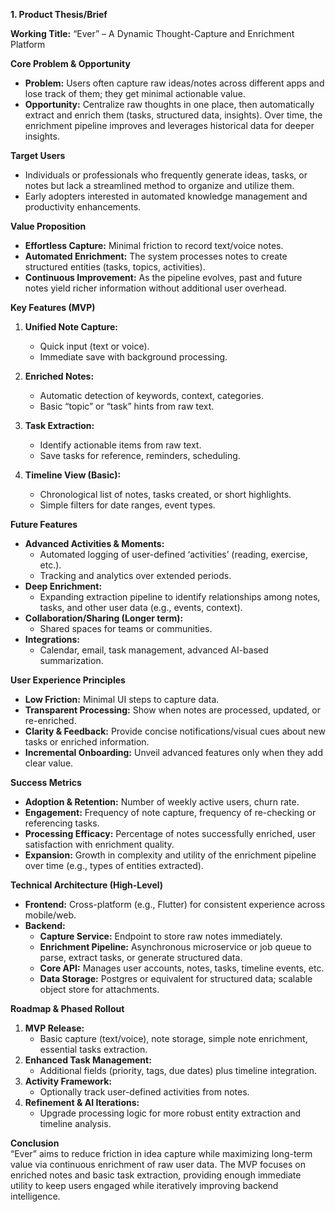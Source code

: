 **1. Product Thesis/Brief**

**Working Title:** “Ever” – A Dynamic Thought-Capture and Enrichment Platform

**Core Problem & Opportunity**  
- **Problem:** Users often capture raw ideas/notes across different apps and lose track of them; they get minimal actionable value.  
- **Opportunity:** Centralize raw thoughts in one place, then automatically extract and enrich them (tasks, structured data, insights). Over time, the enrichment pipeline improves and leverages historical data for deeper insights.

**Target Users**  
- Individuals or professionals who frequently generate ideas, tasks, or notes but lack a streamlined method to organize and utilize them.  
- Early adopters interested in automated knowledge management and productivity enhancements.

**Value Proposition**  
- **Effortless Capture:** Minimal friction to record text/voice notes.  
- **Automated Enrichment:** The system processes notes to create structured entities (tasks, topics, activities).  
- **Continuous Improvement:** As the pipeline evolves, past and future notes yield richer information without additional user overhead.

**Key Features (MVP)**  
1. **Unified Note Capture:**  
   - Quick input (text or voice).  
   - Immediate save with background processing.  

2. **Enriched Notes:**  
   - Automatic detection of keywords, context, categories.  
   - Basic “topic” or “task” hints from raw text.  

3. **Task Extraction:**  
   - Identify actionable items from raw text.  
   - Save tasks for reference, reminders, scheduling.  

4. **Timeline View (Basic):**  
   - Chronological list of notes, tasks created, or short highlights.  
   - Simple filters for date ranges, event types.  

**Future Features**  
- **Advanced Activities & Moments:**  
  - Automated logging of user-defined ‘activities’ (reading, exercise, etc.).  
  - Tracking and analytics over extended periods.  
- **Deep Enrichment:**  
  - Expanding extraction pipeline to identify relationships among notes, tasks, and other user data (e.g., events, context).  
- **Collaboration/Sharing (Longer term):**  
  - Shared spaces for teams or communities.  
- **Integrations:**  
  - Calendar, email, task management, advanced AI-based summarization.

**User Experience Principles**  
- **Low Friction:** Minimal UI steps to capture data.  
- **Transparent Processing:** Show when notes are processed, updated, or re-enriched.  
- **Clarity & Feedback:** Provide concise notifications/visual cues about new tasks or enriched information.  
- **Incremental Onboarding:** Unveil advanced features only when they add clear value.

**Success Metrics**  
- **Adoption & Retention:** Number of weekly active users, churn rate.  
- **Engagement:** Frequency of note capture, frequency of re-checking or referencing tasks.  
- **Processing Efficacy:** Percentage of notes successfully enriched, user satisfaction with enrichment quality.  
- **Expansion:** Growth in complexity and utility of the enrichment pipeline over time (e.g., types of entities extracted).

**Technical Architecture (High-Level)**  
- **Frontend:** Cross-platform (e.g., Flutter) for consistent experience across mobile/web.  
- **Backend:**  
  - **Capture Service:** Endpoint to store raw notes immediately.  
  - **Enrichment Pipeline:** Asynchronous microservice or job queue to parse, extract tasks, or generate structured data.  
  - **Core API:** Manages user accounts, notes, tasks, timeline events, etc.  
  - **Data Storage:** Postgres or equivalent for structured data; scalable object store for attachments.  

**Roadmap & Phased Rollout**  
1. **MVP Release:**  
   - Basic capture (text/voice), note storage, simple note enrichment, essential tasks extraction.  
2. **Enhanced Task Management:**  
   - Additional fields (priority, tags, due dates) plus timeline integration.  
3. **Activity Framework:**  
   - Optionally track user-defined activities from notes.  
4. **Refinement & AI Iterations:**  
   - Upgrade processing logic for more robust entity extraction and timeline analysis.  

**Conclusion**  
“Ever” aims to reduce friction in idea capture while maximizing long-term value via continuous enrichment of raw user data. The MVP focuses on enriched notes and basic task extraction, providing enough immediate utility to keep users engaged while iteratively improving backend intelligence.